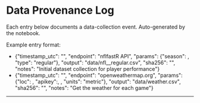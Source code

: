 # Data Provenance Log
Each entry below documents a data-collection event.
Auto-generated by the notebook.

Example entry format:
- {"timestamp_utc": "<time>", "endpoint": "nflfastR API", "params": {"season": <year>, "type": "regular"}, "output": "data/nfl_<year>_regular.csv", "sha256": "<sha256>",  "notes": "Initial dataset collection for player performance"}
- {"timestamp_utc": "<time>", "endpoint": "openweathermap.org", "params": {"loc": <loc>, "apikey":, <API Key>, "units": "metric"}, "output": "data/weather.csv", "sha256": "<sha256>",  "notes": "Get the weather for each game"}
---
